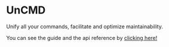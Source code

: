 # UnCMD

Unify all your commands, facilitate and optimize maintainability.

You can see the guide and the api reference by [clicking here!](https://vimnlabs.github.io/uncmd)